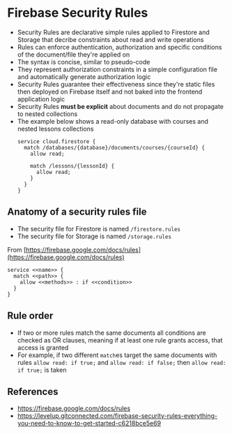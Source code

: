 # Firebase Security Rules
- Security Rules are declarative simple rules applied to Firestore and Storage that decribe constraints about read and write operations
- Rules can enforce authentication, authorization and specific conditions of the document/file they're applied on
- The syntax is concise, similar to pseudo-code
- They represent authorization constraints in a simple configuration file and automatically generate authorization logic
- Security Rules guarantee their effectiveness since they're static files then deployed on Firebase itself and not baked into the frontend application logic
- Security Rules **must be explicit** about documents and do not propagate to nested collections
- The example below shows a read-only database with courses and nested lessons collections
  ```
  service cloud.firestore {
    match /databases/{database}/documents/courses/{courseId} {
      allow read;

      match /lessons/{lessonId} {
        allow read;
      }
    }
  }
  ```

## Anatomy of a security rules file
- The security file for Firestore is named `/firestore.rules`
- The security file for Storage is named `/storage.rules`

From [https://firebase.google.com/docs/rules](https://firebase.google.com/docs/rules)
```
service <<name>> {
  match <<path>> {
    allow <<methods>> : if <<condition>>
  }
}
```

## Rule order
- If two or more rules match the same documents all conditions are checked as OR clauses, meaning if at least one rule grants access, that access is granted
- For example, if two different `match`es target the same documents with rules `allow read: if true;` and `allow read: if false;` then `allow read: if true;` is taken

## References
- https://firebase.google.com/docs/rules
- https://levelup.gitconnected.com/firebase-security-rules-everything-you-need-to-know-to-get-started-c6218bce5e69

